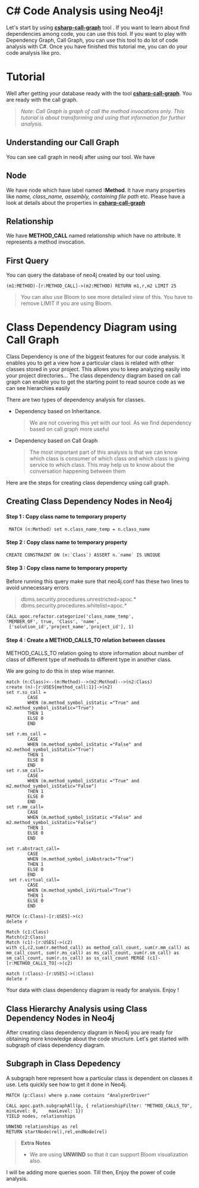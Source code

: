# C# Code Analysis using Neo4j!

Let's start by using  **[csharp-call-graph](https://github.com/vinitsiriya/csharp-call-graph)** tool . If you want to learn about find dependencies among code, you can use this tool. If you want to play with Dependency Graph, Call Graph, you can use this tool to do lot of code analysis with C#. Once you have finished this tutorial me, you can do your code analysis like pro.


# Tutorial

Well after getting your database ready with the tool  **[csharp-call-graph](https://github.com/vinitsiriya/csharp-call-graph)**. You are ready with the call graph. 
> *Note: Call Graph is graph of call the method invocations only. This tutorial is about transforming and using that information for further analysis.*

## Understanding our Call Graph

You can see call graph in neo4j after using our tool. We have

## Node

We have node  which have label named **:Method**. It have many properties like *name, class_name, assembly, containing file path* etc. Please have a look at details about the properties in  **[csharp-call-graph](https://github.com/vinitsiriya/csharp-call-graph)**

## Relationship
We have **METHOD_CALL** named relationship which have no attribute.  It represents a method invocation.


## First Query

You can query the database of neo4j created by our tool using.
```
(m1:METHOD)-[r:METHOD_CALL]->(m2:METHOD) RETURN m1,r,m2 LIMIT 25
```
>  You can also use Bloom to see more detailed view of this. You have to remove LIMIT if you are using Bloom.


# Class Dependency Diagram using Call Graph 

Class Dependency is one of the biggest features for our code analysis. It enables you to get a view how a particular class is related with other classes stored in your project. This allows you to keep analyzing easily into your project directories... The class dependency diagram based on call graph can enable you to get the starting point to read source code as we can see hierarchies easily

There are two types of dependency analysis for classes.

- Dependency based on Inheritance.  
	> We are not covering this yet with our tool. As we find dependency based on call graph more useful

- Dependency based on Call Graph 
	> The most important part of this analysis is that we can know which class is consumer of which class and which class is giving service to which class. This may help us to know about the conversation happening between them

Here are the steps for creating  class dependency  using call graph.
## Creating  Class Dependency Nodes in Neo4j

####  Step 1 : Copy class name to temporary property  
```
 MATCH (n:Method) set n.class_name_temp = n.class_name
```

####  Step 2 : Copy class name to temporary property  
```
CREATE CONSTRAINT ON (n:`Class`) ASSERT n.`name` IS UNIQUE
```


####  Step 3 : Copy class name to temporary property
Before running this query make sure  that neo4j.conf has these two lines to avoid unnecessary errors  

>dbms.security.procedures.unrestricted=apoc.*
dbms.security.procedures.whitelist=apoc.*  
```
CALL apoc.refactor.categorize('class_name_temp', 
'MEMBER_OF', true, 'Class', 'name',
 ['solution_id','project_name','project_id'], 1)

```

####  Step 4 : Create a  METHOD_CALLS_TO relation between classes

METHOD_CALLS_TO relation going to store information about number of class of different type of methods to different type in another class.
 
We are going to do this in step wise manner. 

```
match (n:Class)<--(m:Method)-->(m2:Method)-->(n2:Class)
create (n)-[r:USES{method_call:1}]->(n2)
set r.ss_call = 
		CASE
    	WHEN (m.method_symbol_isStatic ="True" and m2.method_symbol_isStatic="True") 
        THEN 1
    	ELSE 0
    	END
        
set r.ms_call = 
		CASE
    	WHEN (m.method_symbol_isStatic ="False" and m2.method_symbol_isStatic="True") 
        THEN 1
    	ELSE 0
    	END
set r.sm_call=
	    CASE
    	WHEN (m.method_symbol_isStatic ="True" and m2.method_symbol_isStatic="False")  
        THEN 1
    	ELSE 0
    	END
set r.mm_call=
		CASE
    	WHEN (m.method_symbol_isStatic ="False" and m2.method_symbol_isStatic="False") 
        THEN 1
    	ELSE 0
    	END

set r.abstract_call= 
		CASE
    	WHEN (m.method_symbol_isAbstract="True") 
        THEN 1
    	ELSE 0
    	END
 set r.virtual_call=
 		CASE
    	WHEN (m.method_symbol_isVirtual="True") 
        THEN 1
    	ELSE 0
    	END

```
```
MATCH (c:Class)-[r:USES]->(c) 
delete r 
```

```
Match (c1:Class)
Match(c2:Class)
Match (c1)-[r:USES]->(c2)
with c1,c2,sum(r.method_call) as method_call_count, sum(r.mm_call) as mm_call_count, sum(r.ms_call) as ms_call_count, sum(r.sm_call) as sm_call_count, sum(r.ss_call) as ss_call_count MERGE (c1)-[r:METHOD_CALLS_TO]->(c2)
```

```
match (:Class)-[r:USES]->(:Class) 
delete r
```

Your data with class dependency diagram is ready for analysis. Enjoy !


## Class Hierarchy Analysis using Class Dependency Nodes in Neo4j

After creating class dependency diagram in Neo4j you are ready for obtaining more knowledge about the code structure. Let's get started with subgraph of class dependency diagram.

## Subgraph in Class Depedency 

A subgraph here represent how a particular class is dependent on classes it use. Lets quickly see how to get it done in Neo4j.

```
MATCH (p:Class) where p.name contains "AnalyzerDriver"

CALL apoc.path.subgraphAll(p, {	relationshipFilter: "METHOD_CALLS_TO",    minLevel: 0,    maxLevel: 1})
YIELD nodes, relationships

UNWIND relationships as rel
RETURN startNode(rel),rel,endNode(rel)
```
> **Extra Notes**
>   *  We are using **UNWIND** so that it can support Bloom visualization also.

I will be adding more queries soon. Till then, Enjoy the power of code analysis. 

